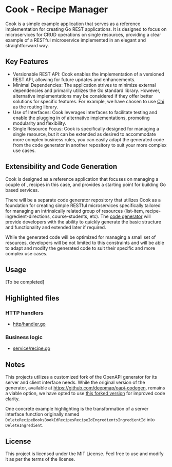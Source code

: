 # Cook - Recipe Manager

Cook is a simple example application that serves as a reference implementation for creating Go REST applications. It is designed to focus on microservices for CRUD operations on single resources, providing a clear example of a RESTful microservice implemented in an elegant and straightforward way.

## Key Features

- Versionable REST API: Cook enables the implementation of a versioned REST API, allowing for future updates and enhancements.
- Minimal Dependencies: The application strives to minimize external dependencies and primarily utilizes the Go standard library. However, alternative implementations may be considered if they offer better solutions for specific features. For example, we have chosen to use [Chi](https://github.com/go-chi/chi) as the routing library.
- Use of Interfaces: Cook leverages interfaces to facilitate testing and enable the plugging in of alternative implementations, promoting modularity and flexibility.
- Single Resource Focus: Cook is specifically designed for managing a single resource, but it can be extended as desired to accommodate more complex business rules, you can easily adapt the generated code from the code generator in another repository to suit your more complex use cases.

## Extensibility and Code Generation

Cook is designed as a reference application that focuses on managing a couple of , recipes in this case, and provides a starting point for building Go based services.

There will be a separate code generator repository that utilizes Cook as a foundation for creating simple RESTful microservices specifically tailored for managing an intrinsically related group of resources (list-item, recipe-ingredient-directions, course-students, etc). The [code generator](https://github.com/foorester/crud) will provide developers with the ability to quickly generate the basic structure and functionality and extended later if required.

While the generated code will be optimized for managing a small set of resources, developers will be not limited to this constraints and will be able to adapt and modify the generated code to suit their specific and more complex use cases.

## Usage

[To be completed]

## Highlighted files
### HTTP handlers
* [http/handler.go](internal/infra/http/handler.go)

### Business logic
* [service/recipe.go](internal/core/service/recipe.go)

## Notes
This projects utilizes a customized fork of the OpenAPI generator for its server and client interface needs. While the original version of the generator, available at https://github.com/deepmap/oapi-codegen, remains a viable option, we have opted to use [this forked version](https://github.com/foorester/oapi-codegen) for improved code clarity.

One concrete example highlighting is the transformation of a server interface function originally named `DeleteRecipeBooksBookIdRecipesRecipeIdIngredientsIngredientId` into `DeleteIngredient`.

## License

This project is licensed under the MIT License. Feel free to use and modify it as per the terms of the license.
